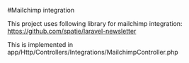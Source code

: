 #Mailchimp integration

This project uses following library for mailchimp integration:
https://github.com/spatie/laravel-newsletter

This is implemented in app/Http/Controllers/Integrations/MailchimpController.php

